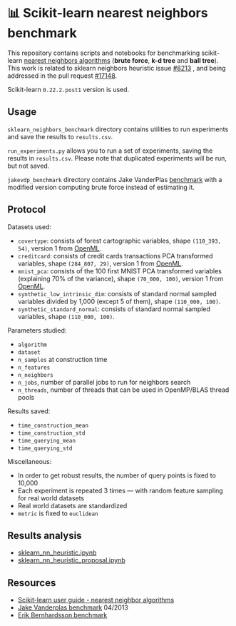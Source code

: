 # :bar_chart: Scikit-learn nearest neighbors benchmark

This repository contains scripts and notebooks for benchmarking scikit-learn [nearest neighbors algorithms](https://scikit-learn.org/dev/modules/neighbors.html#nearest-neighbor-algorithms) (**brute force**, **k-d tree** and **ball tree**). This work is related to sklearn neighbors heuristic issue [#8213](https://github.com/scikit-learn/scikit-learn/issues/8213) , and being addressed in the pull request [#17148](https://github.com/scikit-learn/scikit-learn/pull/17148).

Scikit-learn `0.22.2.post1` version is used.

## Usage

`sklearn_neighbors_benchmark` directory contains utilities to run experiments and save the results to `results.csv`.

`run_experiments.py` allows you to run a set of experiments, saving the results in `results.csv`. Please note that duplicated experiments will be run, but not saved.

`jakevdp_benchmark` directory contains Jake VanderPlas [benchmark](https://jakevdp.github.io/blog/2013/04/29/benchmarking-nearest-neighbor-searches-in-python/) with a modified version computing brute force instead of estimating it.

## Protocol

Datasets used:
- `covertype`: consists of forest cartographic variables, shape `(110_393, 54)`, version 1 from [OpenML](https://www.openml.org/d/1596).
- `creditcard`: consists of credit cards transactions PCA transformed variables, shape `(284_807, 29)`, version 1 from [OpenML](https://www.openml.org/d/1597).
- `mnist_pca`: consists of the 100 first MNIST PCA transformed variables (explaining 70% of the variance), shape `(70_000, 100)`, version 1 from [OpenML](https://www.openml.org/d/554).
- `synthetic_low_intrinsic_dim`: consists of standard normal sampled variables divided by 1,000 (except 5 of them), shape `(110_000, 100)`.
- `synthetic_standard_normal`: consists of standard normal sampled variables, shape `(110_000, 100)`.

Parameters studied:
- `algorithm`
- `dataset`
- `n_samples` at construction time
- `n_features`
- `n_neighbors`
- `n_jobs`, number of parallel jobs to run for neighbors search
- `n_threads`, number of threads that can be used in OpenMP/BLAS thread pools

Results saved:
- `time_construction_mean`
- `time_construction_std`
- `time_querying_mean`
- `time_querying_std`

Miscellaneous:
- In order to get robust results, the number of query points is fixed to 10,000
- Each experiment is repeated 3 times — with random feature sampling for real world datasets
- Real world datasets are standardized
- `metric` is fixed to `euclidean`

## Results analysis

- [sklearn_nn_heuristic.ipynb](https://nbviewer.jupyter.org/github/gbolmier/sklearn-neighbors-benchmark/blob/master/sklearn_nn_heuristic.ipynb)
- [sklearn_nn_heuristic_proposal.ipynb](https://nbviewer.jupyter.org/github/gbolmier/sklearn-neighbors-benchmark/blob/master/sklearn_nn_heuristic_proposal.ipynb)

## Resources

- [Scikit-learn user guide - nearest neighbor algorithms](https://scikit-learn.org/dev/modules/neighbors.html#nearest-neighbor-algorithms)
- [Jake Vanderplas benchmark](https://jakevdp.github.io/blog/2013/04/29/benchmarking-nearest-neighbor-searches-in-python/) 04/2013
- [Erik Bernhardsson benchmark](https://github.com/erikbern/ann-benchmarks)
